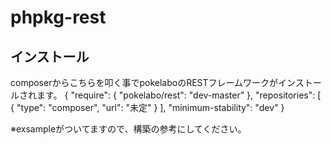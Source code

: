 phpkg-rest
==========

インストール
----------
composerからこちらを叩く事でpokelaboのRESTフレームワークがインストールされます。
    {
        "require": {
            "pokelabo/rest": "dev-master"
        },
        "repositories": [
            {
                "type": "composer",
                "url": "未定"
            }
        ],
        "minimum-stability": "dev"
    }

※exsampleがついてますので、構築の参考にしてください。
